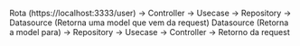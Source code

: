 Rota (https://localhost:3333/user) -> Controller -> Usecase -> Repository -> Datasource (Retorna uma model que vem da request)
Datasource (Retorna a model para) -> Repository -> Usecase -> Controller -> Retorno da request 